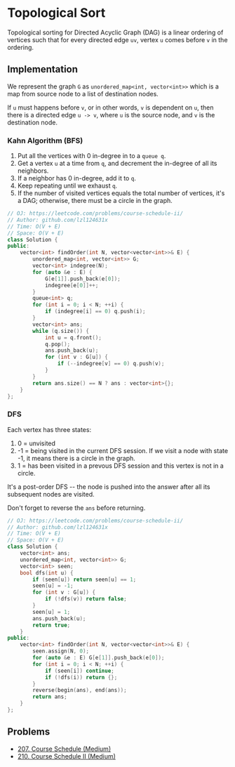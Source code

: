 # Topological Sort

Topological sorting for Directed Acyclic Graph \(DAG\) is a linear ordering of vertices such that for every directed edge `uv`, vertex `u` comes before `v` in the ordering.

## Implementation

We represent the graph `G` as `unordered_map<int, vector<int>>` which is a map from source node to a list of destination nodes.

If `u` must happens before `v`, or in other words, `v` is dependent on `u`, then there is a directed edge `u -> v`, where `u` is the source node, and `v` is the destination node.

### Kahn Algorithm \(BFS\)

1. Put all the vertices with 0 in-degree in to a `queue q`.
2. Get a vertex `u` at a time from `q`, and decrement the in-degree of all its neighbors.
3. If a neighbor has 0 in-degree, add it to `q`.
4. Keep repeating until we exhaust `q`.
5. If the number of visited vertices equals the total number of vertices, it's a DAG; otherwise, there must be a circle in the graph.

```cpp
// OJ: https://leetcode.com/problems/course-schedule-ii/
// Author: github.com/lzl124631x
// Time: O(V + E)
// Space: O(V + E)
class Solution {
public:
    vector<int> findOrder(int N, vector<vector<int>>& E) {
        unordered_map<int, vector<int>> G;
        vector<int> indegree(N);
        for (auto &e : E) {
            G[e[1]].push_back(e[0]);
            indegree[e[0]]++;
        }
        queue<int> q;
        for (int i = 0; i < N; ++i) {
            if (indegree[i] == 0) q.push(i);
        }
        vector<int> ans;
        while (q.size()) {
            int u = q.front();
            q.pop();
            ans.push_back(u);
            for (int v : G[u]) {
                if (--indegree[v] == 0) q.push(v);
            }
        }
        return ans.size() == N ? ans : vector<int>{};
    }
};
```

### DFS

Each vertex has three states:

1. 0 =  unvisited
2. -1 = being visited in the current DFS session. If we visit a node with state -1, it means there is a circle in the graph.
3. 1 = has been visited in a prevous DFS session and this vertex is not in a circle.

It's a post-order DFS -- the node is pushed into the answer after all its subsequent nodes are visited.

Don't forget to reverse the `ans` before returning.

```cpp
// OJ: https://leetcode.com/problems/course-schedule-ii/
// Author: github.com/lzl124631x
// Time: O(V + E)
// Space: O(V + E)
class Solution {
    vector<int> ans;
    unordered_map<int, vector<int>> G;
    vector<int> seen;
    bool dfs(int u) {
        if (seen[u]) return seen[u] == 1;
        seen[u] = -1;
        for (int v : G[u]) {
            if (!dfs(v)) return false;
        }
        seen[u] = 1;
        ans.push_back(u);
        return true;
    }
public:
    vector<int> findOrder(int N, vector<vector<int>>& E) {
        seen.assign(N, 0);
        for (auto &e : E) G[e[1]].push_back(e[0]);
        for (int i = 0; i < N; ++i) {
            if (seen[i]) continue;
            if (!dfs(i)) return {};
        }
        reverse(begin(ans), end(ans));
        return ans;
    }
};
```

## Problems

* [207. Course Schedule \(Medium\)](https://leetcode.com/problems/course-schedule/)
* [210. Course Schedule II \(Medium\)](https://leetcode.com/problems/course-schedule-ii/)

